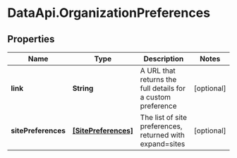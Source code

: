 # DataApi.OrganizationPreferences

## Properties

Name | Type | Description | Notes
------------ | ------------- | ------------- | -------------
**link** | **String** | A URL that returns the full details for a custom preference | [optional] 
**sitePreferences** | [**[SitePreferences]**](SitePreferences.md) | The list of site preferences, returned with expand&#x3D;sites | [optional] 


